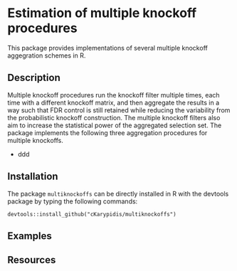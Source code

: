 # Estimation of multiple knockoff procedures
This package provides implementations of several multiple knockoff aggegration schemes in R. 

## Description
Multiple knockoff procedures run the knockoff filter multiple times, each time with a different knockoff matrix, and then aggregate the results in a way such that FDR control is still retained while reducing the variability from the probabilistic knockoff construction. The multiple knockoff filters also aim to increase the statistical power of the aggregated selection set.
The package implements the following three aggregation procedures for multiple knockoffs.
- ddd 

## Installation
The package `multiknockoffs` can be directly installed in R with the devtools package by typing the following commands:
```
devtools::install_github("cKarypidis/multiknockoffs")
```

## Examples


## Resources

